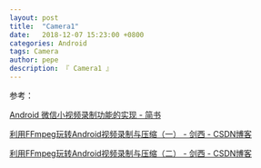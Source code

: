 ```yaml
---
layout: post
title:  "Camera1"
date:   2018-12-07 15:23:00 +0800
categories: Android
tags: Camera
author: pepe
description: 『 Camera1 』
---
```




















参考：

[Android 微信小视频录制功能的实现 - 简书](https://www.jianshu.com/p/6f84739ab85f)

[利用FFmpeg玩转Android视频录制与压缩（一） - 剑西 - CSDN博客](https://blog.csdn.net/mabeijianxi/article/details/63335722)

[利用FFmpeg玩转Android视频录制与压缩（二） - 剑西 - CSDN博客](https://blog.csdn.net/mabeijianxi/article/details/72983362)